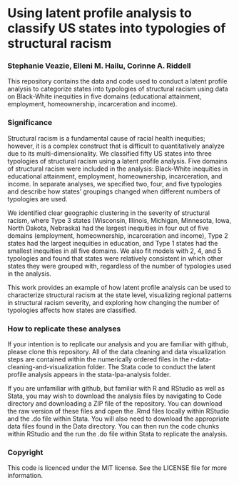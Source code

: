 # Using latent profile analysis to classify US states into typologies of structural racism
### Stephanie Veazie, Elleni M. Hailu, Corinne A. Riddell

This repository contains the data and code used to conduct a latent profile analysis to categorize states into typologies of structural racism using data on Black-White inequities in five domains (educational attainment, employment, homeownership, incarceration and income).

### Significance

Structural racism is a fundamental cause of racial health inequities; however, it is a complex construct that is difficult to quantitatively analyze due to its multi-dimensionality. We classified fifty US states into three typologies of structural racism using a latent profile analysis. Five domains of structural racism were included in the analysis: Black-White inequities in educational attainment, employment, homeownership, incarceration, and income. In separate analyses, we specified two, four, and five typologies and describe how states’ groupings changed when different numbers of typologies are used. 

We identified clear geographic clustering in the severity of structural racism, where Type 3 states (Wisconsin, Illinois, Michigan, Minnesota, Iowa, North Dakota, Nebraska) had the largest inequities in four out of five domains (employment, homeownership, incarceration and income), Type 2 states had the largest inequities in education, and Type 1 states had the smallest inequities in all five domains. We also fit models with 2, 4, and 5 typologies and found that states were relatively consistent in which other states they were grouped with, regardless of the number of typologies used in the analysis. 

This work provides an example of how latent profile analysis can be used to characterize structural racism at the state level, visualizing regional patterns in structural racism severity, and exploring how changing the number of typologies affects how states are classified. 

### How to replicate these analyses

If your intention is to replicate our analysis and you are familiar with github, please clone this repository. All of the data cleaning and data visualization steps are contained within the numerically ordered files in the r-data-cleaning-and-visualization folder. The Stata code to conduct the latent profile analysis appears in the stata-lpa-analysis folder. 

If you are unfamiliar with github, but familiar with R and RStudio as well as Stata, you may wish to download the analysis files by navigating to Code directory and downloading a ZIP file of the repository. You can download the raw version of these files and open the .Rmd files locally within RStudio and the .do file within Stata. You will also need to download the appropriate data files found in the Data directory. You can then run the code chunks within RStudio and the run the .do file within Stata to replicate the analysis. 

### Copyright

This code is licenced under the MIT license. See the LICENSE file for more information. 
